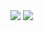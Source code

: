 <img src = 'https://github.com/wltschmrz/DRL_PolicyGradients/assets/164648313/07310fc1-edff-4f39-a8a3-45c0d4649d34'>
<img src = 'https://github.com/wltschmrz/DRL_PolicyGradients/assets/164648313/4a4bc4d8-6902-4b5d-9321-c27277c1c480'>
